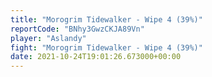 ```yaml
---
title: "Morogrim Tidewalker - Wipe 4 (39%)"
reportCode: "BNhy3GwzCKJA89Vn"
player: "Aslandy"
fight: "Morogrim Tidewalker - Wipe 4 (39%)"
date: 2021-10-24T19:01:26.673000+00:00
---
```

